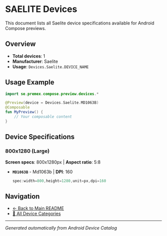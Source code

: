 # SAELITE Devices

This document lists all Saelite device specifications available for Android Compose previews.

## Overview

- **Total devices**: 1
- **Manufacturer**: Saelite
- **Usage**: `Devices.Saelite.DEVICE_NAME`

## Usage Example

```kotlin
import se.premex.compose.preview.devices.*

@Preview(device = Devices.Saelite.MD1063B)
@Composable
fun MyPreview() {
    // Your composable content
}
```

## Device Specifications

### 800x1280 (Large)

**Screen specs**: 800x1280px | **Aspect ratio**: 5:8

- **`MD1063B`** - Md1063b | **DPI**: 160
  ```kotlin
  spec:width=800,height=1280,unit=px,dpi=160
  ```

## Navigation

- [← Back to Main README](../../README.md)
- [📱 All Device Categories](../README.md)

---
*Generated automatically from Android Device Catalog*
